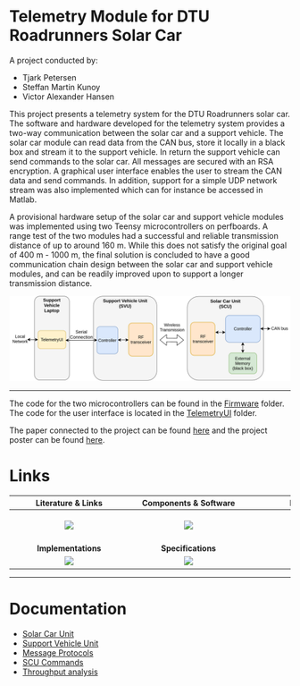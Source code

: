 # Telemetry Module for DTU Roadrunners Solar Car

A project conducted by:
- Tjark Petersen
- Steffan Martin Kunoy
- Victor Alexander Hansen

This project presents a telemetry system for the DTU Roadrunners solar car. The software and hardware developed for the telemetry system provides a two-way communication between the solar car and a support vehicle. The solar car module can read data from the CAN bus, store it locally in a black box and stream it to the support vehicle. In return the support vehicle can send commands to the solar car. All messages are secured with an RSA encryption. A graphical user interface enables the user to stream the CAN data and send commands. In addition, support for a simple UDP network stream was also implemented which can for instance be accessed in Matlab.

A provisional hardware setup of the solar car and support vehicle modules was implemented using two Teensy microcontrollers on perfboards. A range test of the two modules had a successful and reliable transmission distance of up to around 160 m. While this does not satisfy the original goal of 400 m - 1000 m, the final solution is concluded to have a good communication chain design between the solar car and support vehicle modules, and can be readily improved upon to support a longer transmission distance. 

![](documentation/images/SystemSchematic.png)

---

The code for the two microcontrollers can be found in the [Firmware](Firmware) folder. The code for the user interface is located in the [TelemetryUI](TelemetryUI) folder.

The paper connected to the project can be found [here](documentation/DTU_Roadrunners_Solar_Car_Telemetry_Paper.pdf) and the project poster can be found [here](documentation/DTU_Roadrunners_Solar_Car_Telemetry_Poster.pdf).

# Links


|<div style="width:200px">Literature & Links</div>|<div style="width:200px">Components & Software</div>|<div style="width:200px">BitBucket</div>|<div style="width:200px">EcoCar Wiki</div>|
|:-:|:-:|:-:|:-:|
|[<img src="https://static.thenounproject.com/png/251053-200.png" width="50">](documentation/literature.md)|[<img src="https://encrypted-tbn0.gstatic.com/images?q=tbn:ANd9GcSJIyUJLYjAW1EF-5cv5lt_mT8VVFh0rgjwmA&usqp=CAU" width="50">](documentation/components.md)|[<img src="https://encrypted-tbn0.gstatic.com/images?q=tbn:ANd9GcTDNgciuROD6Bc5aQ3lTapXG5fSUVKS6mcZlQ&usqp=CAU" width="50">](https://bitbucket.org/dtucar/)|[<img src="documentation/resources/wikipedia_PNG35.png" width="50">](https://dtucar.com/wiki/index.php?title=Main_Page)|
|**Implementations**|**Specifications**|**Code**|**Shopping List**|
|[<img src="https://static.thenounproject.com/png/712681-200.png" width="50">](documentation/implementations.md)|[<img src="https://image.flaticon.com/icons/png/512/1541/1541514.png" width="50">](documentation/specification.md)|[<img src="https://cdn2.iconfinder.com/data/icons/font-awesome/1792/code-512.png" width="50">](code)|[<img src="https://image.flaticon.com/icons/png/512/263/263142.png" width="50">](documentation/shoppingList.md)
---



# Documentation

- [Solar Car Unit](documentation/SolarCarUnit.md)
- [Support Vehicle Unit](documentation/supportVehicleUnit.md)
- [Message Protocols](documentation/messageProtocol.md)
- [SCU Commands](documentation/scuCommands.md)
- [Throughput analysis](documentation/throughputAnalysis.md)

